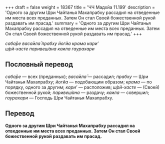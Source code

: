 +++
draft = false
weight = 18367
title = 'ЧЧ Мадхйа 11.199'
description = 'Одного за другим Шри Чайтанья Махапрабху рассадил на отведенные им места всех преданных. Затем Он стал Своей божественной рукой раздавать им прасад.'
summary = 'Одного за другим Шри Чайтанья Махапрабху рассадил на отведенные им места всех преданных. Затем Он стал Своей божественной рукой раздавать им прасад.'
+++

_саба̄ре васа̄ила̄ прабху йогйа крама кари’  
ш́рӣ-хасте паривеш́ана каила гаурахари_

## Пословный перевод

_саба̄ре_ — всех (преданных); _васа̄ила̄_ — рассадил; _прабху_ — Шри Чайтанья Махапрабху; _йогйа_ — подобающим образом; _крама_ — по порядку, одного за другим; _кари’_ — расположив; _ш́рӣ_\-_хасте_ — (Своей) божественной рукой; _паривеш́ана_ — раздачу; _каила_ — совершил; _гаурахари_ — Господь Шри Чайтанья Махапрабху.

## Перевод

**Одного за другим Шри Чайтанья Махапрабху рассадил на отведенные им места всех преданных. Затем Он стал Своей божественной рукой раздавать им прасад.**

